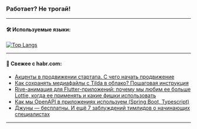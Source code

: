 ### Работает? Не трогай!

---
<!--
#### 🛠️ Technical stack:

![Java](https://img.shields.io/badge/Java-informational?logo=Oracle&style=flat&logoColor=white&color=FF4500)
![Kotlin](https://img.shields.io/badge/Kotlin-informational?logo=Kotlin&style=flat&logoColor=white&color=774D97)
![TS](https://img.shields.io/badge/TypeScript-informational?logo=typeScript&style=flat&logoColor=black&color=017acc)
![Python](https://img.shields.io/badge/Python-informational?logo=Python&style=flat&logoColor=black&color=ffdd54) <br>
![Spring](https://img.shields.io/badge/Spring-informational?logo=Spring&style=flat&logoColor=white&color=6DB33F) 
![SpringBoot](https://img.shields.io/badge/SpringBoot-informational?logo=SpringBoot&style=flat&logoColor=white&color=6DB33F)
![Nest](https://img.shields.io/badge/NestJS-informational?logo=NestJS&style=flat&logoColor=white&color=E0234E) 
![NodeJS](https://img.shields.io/badge/NodeJS-informational?logo=node.js&style=flat&logoColor=white&color=70A760)<br>
![PostgreSQL](https://img.shields.io/badge/PostgreSQL-informational?logo=PostgreSQL&style=flat&logoColor=white&color=DAA520)
![MongoDB](https://img.shields.io/badge/MongoDB-informational?logo=MongoDB&style=flat&logoColor=white&color=870000)
![Apache](https://img.shields.io/badge/Apache-informational?logo=apache&style=flat&logoColor=white&color=f74e28)

___ 
-->

#### 🛠️ Используемые языки:

[![Top Langs](https://github-readme-stats-u2qms2cxw-advtsettinggmailcoms-projects.vercel.app/api/top-langs/?username=zloylis&langs_count=10&hide_title=true&title_color=e6edf3&size_weight=0.5&count_weight=0.5&layout=compact&hide_progress=true&hide_border=true&theme=dracula)](https://github.com/zloylis)

<!---


####  :octocat:&nbsp;&nbsp; Статистика:

![GitHub stats](https://github-readme-stats-u2qms2cxw-advtsettinggmailcoms-projects.vercel.app/api?username=zloylis&show_icons=true&hide_border=true&theme=dracula&title_color=e6edf3&include_all_commits=true&count_private=true&hide_rank=false&hide_title=true&rank_icon=github)
-->
---

#### 💬 Свежее с habr.com:

<!-- BLOG-POST-LIST:START -->
- [Акценты в продвижении стартапа. С чего начать продвижение](https://habr.com/ru/articles/827954/?utm_source=habrahabr&utm_medium=rss&utm_campaign=827954)
- [Как сохранять медиафайлы с Tilda в облако? Пошаговая инструкция](https://habr.com/ru/companies/selectel/articles/827928/?utm_source=habrahabr&utm_medium=rss&utm_campaign=827928)
- [Rive-анимация для Flutter-приложений: почему мы любим ее больше Lottie, когда ее применять и какие фишки использовать](https://habr.com/ru/companies/agima/articles/827732/?utm_source=habrahabr&utm_medium=rss&utm_campaign=827732)
- [Как мы OpenAPI в приложениях используем &lpar;Spring Boot, Typescript&rpar;](https://habr.com/ru/companies/alfastrah/articles/820513/?utm_source=habrahabr&utm_medium=rss&utm_campaign=820513)
- [Джуны — бесплатны. И ещё 7 заблуждений тимлидов о начинающих специалистах](https://habr.com/ru/companies/zvuk/articles/798251/?utm_source=habrahabr&utm_medium=rss&utm_campaign=798251)
<!-- BLOG-POST-LIST:END -->

---
